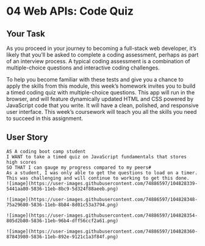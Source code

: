 # 04 Web APIs: Code Quiz

## Your Task

As you proceed in your journey to becoming a full-stack web developer, it’s likely that you’ll be asked to complete a coding assessment, perhaps as part of an interview process. A typical coding assessment is a combination of multiple-choice questions and interactive coding challenges. 

To help you become familiar with these tests and give you a chance to apply the skills from this module, this week’s homework invites you to build a timed coding quiz with multiple-choice questions. This app will run in the browser, and will feature dynamically updated HTML and CSS powered by JavaScript code that you write. It will have a clean, polished, and responsive user interface. This week’s coursework will teach you all the skills you need to succeed in this assignment.


## User Story

```
AS A coding boot camp student
I WANT to take a timed quiz on JavaScript fundamentals that stores high scores
SO THAT I can gauge my progress compared to my peers#
As a student, I was only able to get the questions to load on a timer. This was challenging and will continue to working to get this done.
![image](https://user-images.githubusercontent.com/74886597/104828339-5441aa80-5836-11eb-8bc9-5d324f88aeeb.png)

![image](https://user-images.githubusercontent.com/74886597/104828348-75a29680-5836-11eb-8b84-8d01c53a3794.png)

![image](https://user-images.githubusercontent.com/74886597/104828354-805d2b80-5836-11eb-96b4-dff56ccf2a61.png)

![image](https://user-images.githubusercontent.com/74886597/104828360-87843980-5836-11eb-892e-9121c1a3f84f.png)